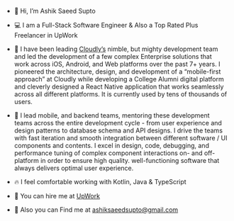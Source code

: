 - 👋 Hi, I’m Ashik Saeed Supto

- 💻 I am a Full-Stack Software Engineer & Also a Top Rated Plus Freelancer in UpWork

- 🐡 I have been leading [Cloudly’s](https://cloudly.io/) nimble, but mighty development team and led the development of a few complex Enterprise solutions that work across iOS, Android, and Web platforms over the past 7+ years. I pioneered the architecture, design, and development of a “mobile-first approach” at Cloudly while developing a College Alumni digital platform and cleverly designed a React Native application that works seamlessly across all different platforms. It is currently used by tens of thousands of users.

- 🌿 I lead mobile, and backend teams, mentoring these development teams across the entire development cycle - from user experience and design patterns to database schema and API designs. I drive the teams with fast iteration and smooth integration between different software / UI components and contents. I excel in design, code, debugging, and performance tuning of complex component interactions on- and off-platform in order to ensure high quality. well-functioning software that always delivers optimal user experience.

- 🔥 I feel comfortable working with Kotlin, Java & TypeScript

- 💼 You can hire me at [UpWork](https://www.upwork.com/freelancers/~01bb1dff40a565a344)

- 📧 Also you can Find me at ashiksaeedsupto@gmail.com
<!---
supto09/supto09 is a ✨ special ✨ repository because its `README.md` (this file) appears on your GitHub profile.
You can click the Preview link to take a look at your changes.
--->
